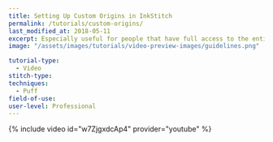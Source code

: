 ```yaml
---
title: Setting Up Custom Origins in InkStitch
permalink: /tutorials/custom-origins/
last_modified_at: 2018-05-11
excerpt: Especially useful for people that have full access to the entire sewing field that their machine is capable of regardless of what hoop they use. Video Tutorial by Evan West.
image: "/assets/images/tutorials/video-preview-images/guidelines.png"

tutorial-type:
  - Video
stitch-type: 
techniques:
  - Puff
field-of-use: 
user-level: Professional
---
```


{% include video id="w7ZjgxdcAp4" provider="youtube" %}
